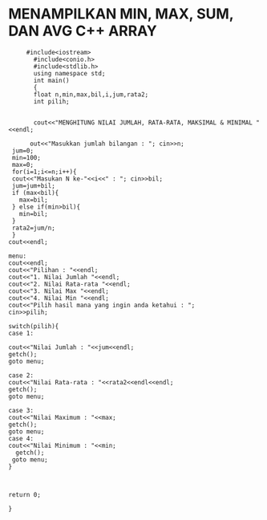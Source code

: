 #   MENAMPILKAN MIN, MAX, SUM, DAN AVG C++ ARRAY

         #include<iostream>
           #include<conio.h>
           #include<stdlib.h>
           using namespace std;
           int main()
           {
           float n,min,max,bil,i,jum,rata2;
           int pilih;


           cout<<"MENGHITUNG NILAI JUMLAH, RATA-RATA, MAKSIMAL & MINIMAL "<<endl;

          out<<"Masukkan jumlah bilangan : "; cin>>n;
     jum=0;
     min=100;
     max=0;
     for(i=1;i<=n;i++){
     cout<<"Masukan N ke-"<<i<<" : "; cin>>bil;
     jum=jum+bil;
     if (max<bil){
       max=bil;
     } else if(min>bil){
       min=bil;
     }
     rata2=jum/n;
     }
    cout<<endl;

    menu:
    cout<<endl;
    cout<<"Pilihan : "<<endl;
    cout<<"1. Nilai Jumlah "<<endl;
    cout<<"2. Nilai Rata-rata "<<endl;
    cout<<"3. Nilai Max "<<endl;
    cout<<"4. Nilai Min "<<endl;
    cout<<"Pilih hasil mana yang ingin anda ketahui : ";
    cin>>pilih;

    switch(pilih){
    case 1:

    cout<<"Nilai Jumlah : "<<jum<<endl;
    getch();
    goto menu;

    case 2:
    cout<<"Nilai Rata-rata : "<<rata2<<endl<<endl;
    getch();
    goto menu;

    case 3:
    cout<<"Nilai Maximum : "<<max;
    getch();
    goto menu;
    case 4:
    cout<<"Nilai Minimum : "<<min;
      getch();
     goto menu;
    }



    return 0;

    }
